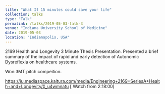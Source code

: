 ```yaml
---
title: "What If 15 minutes could save your life"
collection: talks
type: "Talk"
permalink: /talks/2019-05-03-talk-3
venue: "Indiana University School of Medicine"
date: 2019-05-03
location: "Indianapolis, USA"
---
```


2169 Health and Longevity 3 Minute Thesis Presentation. Presented a brief summary of the impact of rapid and early detection of Autonomic Dysreflexia on healthcare systems. 

Won 3MT pitch compeition.  

https://iu.mediaspace.kaltura.com/media/Engineering+2169+SeriesA+Health+and+Longevity/0_u4wmnatu [ Watch from 2:18:00]
